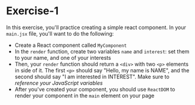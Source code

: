 # Exercise-1
In this exercise, you'll practice creating a simple react component. In your `main.jsx` file, you'll want to do the following:

- Create a React component called `MyComponent`
- In the `render` function, create two variables `name` and `interest`: set them to your name, and one of your interests
- Then, your `render` function should return a `<div>` with two `<p>` elements in side of it. The first `<p>` should say "Hello, my name is NAME", and the second should say "I am interested in INTEREST". Make sure to _reference your JavaScript variables_
- After you've created your component, you should use `ReactDOM` to render your component in the `main` element on your page
